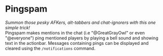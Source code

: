 # Pingspam
*Summon those pesky AFKers, alt-tabbers and chat-ignorers with this one simple trick!*  
Pingspam makes mentions in the chat (i.e "@GreatGrayOwl" or even "@everyone") ping mentioned players by playing a bell
sound and showing text in the actionbar. Messages containing pings can be displayed and cleared using the
`/notifications` command.